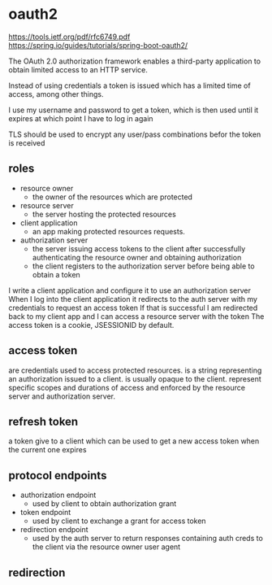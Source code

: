 # oauth2

https://tools.ietf.org/pdf/rfc6749.pdf
https://spring.io/guides/tutorials/spring-boot-oauth2/

The OAuth 2.0 authorization framework enables a third-party application to obtain limited access to an HTTP service.

Instead of using credentials a token is issued which has a limited time of access, among other things.

I use my username and password to get a token, which is then used until it expires at which point I have to log in again

TLS should be used to encrypt any user/pass combinations befor the token is received

## roles

* resource owner
  * the owner of the resources which are protected
* resource server
  * the server hosting the protected resources
* client application
  * an app making protected resources requests.
* authorization server
  * the server issuing access tokens to the client after successfully authenticating the resource owner and obtaining authorization
  * the client registers to the authorization server before being able to obtain a token

I write a client application and configure it to use an authorization server
When I log into the client application it redirects to the auth server with my credentials to request an access token
If that is successful I am redirected back to my client app and I can access a resource server with the token
  The access token is a cookie, JSESSIONID by default.

## access token

are credentials used to access protected resources.
is a string representing an authorization issued to a client.
is usually opaque to the client.
represent specific scopes and durations of access and enforced by the resource server and authorization server.

## refresh token

a token give to a client which can be used to get a new access token when the current one expires

## protocol endpoints

* authorization endpoint
  * used by client to obtain authorization grant
* token endpoint
  * used by client to exchange a grant for access token
* redirection endpoint
  * used by the auth server to return responses containing auth creds to the client via the resource owner user agent

## redirection
